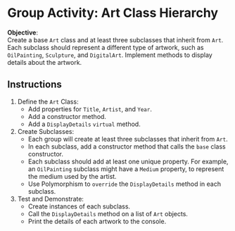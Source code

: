 # Group Activity: Art Class Hierarchy
**Objective**:  
Create a base `Art` class and at least three subclasses that inherit from `Art`. Each subclass should represent a different type of artwork, such as `OilPainting`, `Sculpture`, and `DigitalArt`. Implement methods to display details about the artwork.

## Instructions
1. Define the `Art` Class:
   - Add properties for `Title`, `Artist`, and `Year`.
   - Add a constructor method.
   - Add a `DisplayDetails` `virtual` method.
2. Create Subclasses:
   - Each group will create at least three subclasses that inherit from `Art`.
   - In each subclass, add a constructor method that calls the `base` class constructor.
   - Each subclass should add at least one unique property. For example, an `OilPainting` subclass might have a `Medium` property, to represent the medium used by the artist.
   - Use Polymorphism to `override` the `DisplayDetails` method in each subclass.
3. Test and Demonstrate:
   - Create instances of each subclass.
   - Call the `DisplayDetails` method on a list of `Art` objects.
   - Print the details of each artwork to the console.
